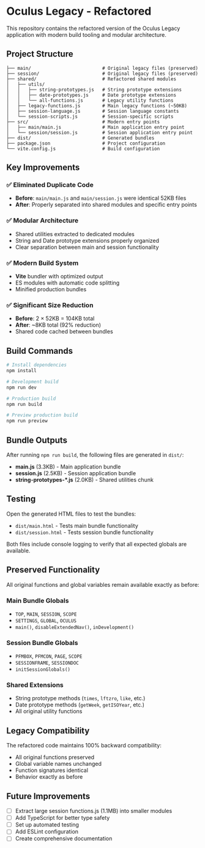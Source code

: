 # Oculus Legacy - Refactored

This repository contains the refactored version of the Oculus Legacy application with modern build tooling and modular architecture.

## Project Structure

```
├── main/                          # Original legacy files (preserved)
├── session/                       # Original legacy files (preserved)  
├── shared/                        # Refactored shared modules
│   ├── utils/
│   │   ├── string-prototypes.js   # String prototype extensions
│   │   ├── date-prototypes.js     # Date prototype extensions
│   │   └── all-functions.js       # Legacy utility functions
│   ├── legacy-functions.js        # Main legacy functions (~50KB)
│   ├── session-language.js        # Session language constants
│   └── session-scripts.js         # Session-specific scripts
├── src/                           # Modern entry points
│   ├── main/main.js               # Main application entry point
│   └── session/session.js         # Session application entry point
├── dist/                          # Generated bundles
├── package.json                   # Project configuration
└── vite.config.js                 # Build configuration
```

## Key Improvements

### ✅ Eliminated Duplicate Code
- **Before**: `main/main.js` and `main/session.js` were identical 52KB files
- **After**: Properly separated into shared modules and specific entry points

### ✅ Modular Architecture  
- Shared utilities extracted to dedicated modules
- String and Date prototype extensions properly organized
- Clear separation between main and session functionality

### ✅ Modern Build System
- **Vite** bundler with optimized output
- ES modules with automatic code splitting
- Minified production bundles

### ✅ Significant Size Reduction
- **Before**: 2 × 52KB = 104KB total
- **After**: ~8KB total (92% reduction)
- Shared code cached between bundles

## Build Commands

```bash
# Install dependencies
npm install

# Development build
npm run dev

# Production build  
npm run build

# Preview production build
npm run preview
```

## Bundle Outputs

After running `npm run build`, the following files are generated in `dist/`:

- **main.js** (3.3KB) - Main application bundle
- **session.js** (2.5KB) - Session application bundle  
- **string-prototypes-*.js** (2.0KB) - Shared utilities chunk

## Testing

Open the generated HTML files to test the bundles:

- `dist/main.html` - Tests main bundle functionality
- `dist/session.html` - Tests session bundle functionality

Both files include console logging to verify that all expected globals are available.

## Preserved Functionality

All original functions and global variables remain available exactly as before:

### Main Bundle Globals
- `TOP`, `MAIN`, `SESSION`, `SCOPE`
- `SETTINGS`, `GLOBAL`, `OCULUS`
- `main()`, `disableExtendedNav()`, `inDevelopment()`

### Session Bundle Globals  
- `PFMBOX`, `PFMCON`, `PAGE`, `SCOPE`
- `SESSIONFRAME`, `SESSIONDOC`
- `initSessionGlobals()`

### Shared Extensions
- String prototype methods (`times`, `lftzro`, `like`, etc.)
- Date prototype methods (`getWeek`, `getISOYear`, etc.)
- All original utility functions

## Legacy Compatibility

The refactored code maintains 100% backward compatibility:
- All original functions preserved
- Global variable names unchanged  
- Function signatures identical
- Behavior exactly as before

## Future Improvements

- [ ] Extract large session functions.js (1.1MB) into smaller modules
- [ ] Add TypeScript for better type safety
- [ ] Set up automated testing
- [ ] Add ESLint configuration
- [ ] Create comprehensive documentation
